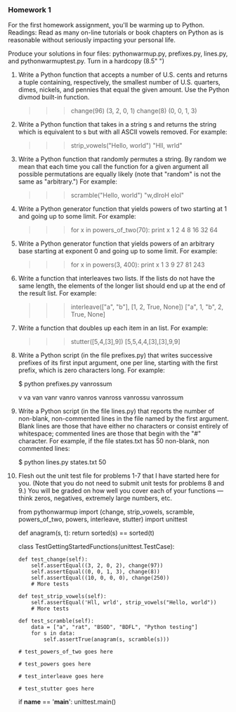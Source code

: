 ### Homework 1

For the first homework assignment, you'll be warming up to Python. Readings: Read as many on-line tutorials or book chapters on Python as is reasonable without seriously impacting your personal life.

Produce your solutions in four files: pythonwarmup.py, prefixes.py, lines.py, and pythonwarmuptest.py. Turn in a hardcopy (8.5" ")

1. Write a Python function that accepts a number of U.S. cents and returns a tuple containing, respectively, the smallest number of U.S. quarters, dimes, nickels, and pennies that equal the given amount. Use the Python divmod built-in function.

	>>> change(96)
	(3, 2, 0, 1)
	>>> change(8)
	(0, 0, 1, 3)

2. Write a Python function that takes in a string s and returns the string which is equivalent to s but with all ASCII vowels removed. For example:

	>>> strip_vowels("Hello, world")
	"Hll, wrld"

3. Write a Python function that randomly permutes a string. By random we mean that each time you call the function for a given argument all possible permutations are equally likely (note that "random" is not the same as "arbitrary.") For example:

	>>> scramble("Hello, world")
	"w,dlroH elol"

4. Write a Python generator function that yields powers of two starting at 1 and going up to some limit. For example:

	>>> for x in powers_of_two(70): print x
	1
	2
	4
	8
	16
	32
	64

5. Write a Python generator function that yields powers of an arbitrary base starting at exponent 0 and going up to some limit. For example:

	>>> for x in powers(3, 400): print x
	1
	3
	9
	27
	81
	243

6. Write a function that interleaves two lists. If the lists do not have the same length, the elements of the longer list should end up at the end of the result list. For example:

	>>> interleave(["a", "b"], [1, 2, True, None])
	["a", 1, "b", 2, True, None]

7. Write a function that doubles up each item in an list. For example:

	>>> stutter([5,4,[3],9])
	[5,5,4,4,[3],[3],9,9]

8. Write a Python script (in the file prefixes.py) that writes successive prefixes of its first input argument, one per line, starting with the first prefix, which is zero characters long. For example:
    
	$ python prefixes.py vanrossum

	v
	va
	van
	vanr
	vanro
	vanros
	vanross
	vanrossu
	vanrossum

9. Write a Python script (in the file lines.py) that reports the number of non-blank, non-commented lines in the file named by the first argument. Blank lines are those that have either no characters or consist entirely of whitespace; commented lines are those that begin with the "#" character. For example, if the file states.txt has 50 non-blank, non commented lines:

	$ python lines.py states.txt
	50

10. Flesh out the unit test file for problems 1-7 that I have started here for you. (Note that you do not need to submit unit tests for problems 8 and 9.) You will be graded on how well you cover each of your functions — think zeros, negatives, extremely large numbers, etc.

	from pythonwarmup import (change, strip_vowels, scramble, powers_of_two, powers,
		interleave, stutter)
	import unittest

	def anagram(s, t):
	    return sorted(s) == sorted(t)

	class TestGettingStartedFunctions(unittest.TestCase):

		def test_change(self):
			self.assertEqual((3, 2, 0, 2), change(97))
			self.assertEqual((0, 0, 1, 3), change(8))
			self.assertEqual((10, 0, 0, 0), change(250))
			# More tests

		def test_strip_vowels(self):
			self.assertEqual('Hll, wrld', strip_vowels("Hello, world"))
			# More tests

		def test_scramble(self):
			data = ["a", "rat", "BSOD", "BDFL", "Python testing"]
			for s in data:
				self.assertTrue(anagram(s, scramble(s)))

		# test_powers_of_two goes here

		# test_powers goes here

		# test_interleave goes here

		# test_stutter goes here

	if __name__ == '__main__':
		unittest.main()